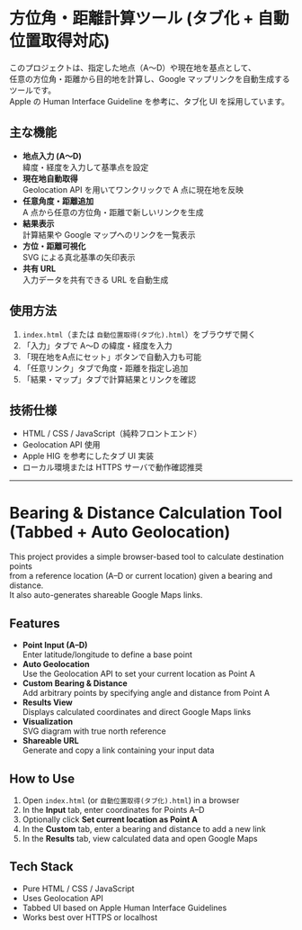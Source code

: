 # 方位角・距離計算ツール (タブ化 + 自動位置取得対応)

このプロジェクトは、指定した地点（A～D）や現在地を基点として、  
任意の方位角・距離から目的地を計算し、Google マップリンクを自動生成するツールです。  
Apple の Human Interface Guideline を参考に、タブ化 UI を採用しています。

## 主な機能
- **地点入力 (A〜D)**  
  緯度・経度を入力して基準点を設定
- **現在地自動取得**  
  Geolocation API を用いてワンクリックで A 点に現在地を反映
- **任意角度・距離追加**  
  A 点から任意の方位角・距離で新しいリンクを生成
- **結果表示**  
  計算結果や Google マップへのリンクを一覧表示
- **方位・距離可視化**  
  SVG による真北基準の矢印表示
- **共有 URL**  
  入力データを共有できる URL を自動生成

## 使用方法
1. `index.html`（または `自動位置取得(タブ化).html`）をブラウザで開く  
2. 「入力」タブで A〜D の緯度・経度を入力  
3. 「現在地をA点にセット」ボタンで自動入力も可能  
4. 「任意リンク」タブで角度・距離を指定し追加  
5. 「結果・マップ」タブで計算結果とリンクを確認

## 技術仕様
- HTML / CSS / JavaScript（純粋フロントエンド）
- Geolocation API 使用
- Apple HIG を参考にしたタブ UI 実装
- ローカル環境または HTTPS サーバで動作確認推奨

---

# Bearing & Distance Calculation Tool (Tabbed + Auto Geolocation)

This project provides a simple browser-based tool to calculate destination points  
from a reference location (A–D or current location) given a bearing and distance.  
It also auto-generates shareable Google Maps links.

## Features
- **Point Input (A–D)**  
  Enter latitude/longitude to define a base point
- **Auto Geolocation**  
  Use the Geolocation API to set your current location as Point A
- **Custom Bearing & Distance**  
  Add arbitrary points by specifying angle and distance from Point A
- **Results View**  
  Displays calculated coordinates and direct Google Maps links
- **Visualization**  
  SVG diagram with true north reference
- **Shareable URL**  
  Generate and copy a link containing your input data

## How to Use
1. Open `index.html` (or `自動位置取得(タブ化).html`) in a browser  
2. In the **Input** tab, enter coordinates for Points A–D  
3. Optionally click **Set current location as Point A**  
4. In the **Custom** tab, enter a bearing and distance to add a new link  
5. In the **Results** tab, view calculated data and open Google Maps

## Tech Stack
- Pure HTML / CSS / JavaScript  
- Uses Geolocation API  
- Tabbed UI based on Apple Human Interface Guidelines  
- Works best over HTTPS or localhost
